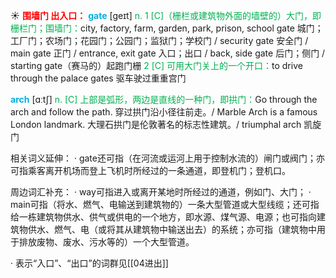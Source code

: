 ☀ <font color="red">**围墙门 出入口：**</font>
<font color="sky blue">**gate**</font> [ɡeɪt] 
<font color="#00b050">n. 1 [C]（栅栏或建筑物外面的墙壁的）大门，即栅栏门；围墙门：</font>city, factory, farm, garden, park, prison, school gate 城门；工厂门；农场门；花园门；公园门；监狱门；学校门 / security gate 安全门 / main gate 正门 / entrance, exit gate 入口；出口 / back, side gate 后门；侧门 / starting gate（赛马的）起跑门栅 <font color="#00b050">2 [C] 可用大门关上的一个开口：</font>to drive through the palace gates 驱车驶过重重宫门

<font color="sky blue">**arch**</font> [ɑːtʃ] 
<font color="#00b050">n. [C] 上部是弧形，两边是直线的一种门，即拱门：</font>Go through the arch and follow the path. 穿过拱门沿小径往前走。/ Marble Arch is a famous London landmark. 大理石拱门是伦敦著名的标志性建筑。/ triumphal arch 凯旋门

相关词义延伸：
· gate还可指（在河流或运河上用于控制水流的）闸门或阀门；亦可指乘客离开机场而登上飞机时所经过的一条通道，即登机门；登机口。

周边词汇补充：
· way可指进入或离开某地时所经过的通道，例如门、大门；
· main可指（将水、燃气、电输送到建筑物的）一条大型管道或大型线缆；还可指给一栋建筑物供水、供气或供电的一个地方，即水源、煤气源、电源；也可指向建筑物供水、燃气、电（或将其从建筑物中输送出去）的系统；亦可指（建筑物中用于排放废物、废水、污水等的）一个大型管道。

· 表示“入口”、“出口”的词群见[[04进出]]


